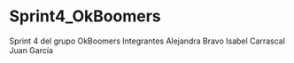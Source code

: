 # Sprint4_OkBoomers
Sprint 4 del grupo OkBoomers
Integrantes
Alejandra Bravo
Isabel Carrascal
Juan García
